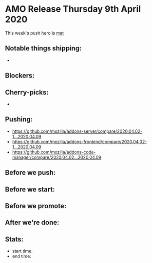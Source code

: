 # AMO Release Thursday 9th April 2020

This week's push hero is [mat](https://github.com/diox)

## Notable things shipping:
* 

## Blockers:

## Cherry-picks:
- 

## Pushing:

- https://github.com/mozilla/addons-server/compare/2020.04.02-1...2020.04.09
- https://github.com/mozilla/addons-frontend/compare/2020.04.02-1...2020.04.09
- https://github.com/mozilla/addons-code-manager/compare/2020.04.02...2020.04.09

## Before we push:

## Before we start:

## Before we promote:

## After we're done:

## Stats:

- start time:
- end time:
